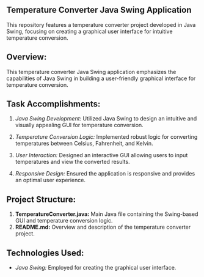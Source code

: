 ## Temperature Converter Java Swing Application

This repository features a temperature converter project developed in Java Swing, focusing on creating a graphical user interface for intuitive temperature conversion.

## Overview:
This temperature converter Java Swing application emphasizes the capabilities of Java Swing in building a user-friendly graphical interface for temperature conversion.

## Task Accomplishments:
1. *Java Swing Development:* Utilized Java Swing to design an intuitive and visually appealing GUI for temperature conversion.

2. *Temperature Conversion Logic:* Implemented robust logic for converting temperatures between Celsius, Fahrenheit, and Kelvin.

3. *User Interaction:* Designed an interactive GUI allowing users to input temperatures and view the converted results.

4. *Responsive Design:* Ensured the application is responsive and provides an optimal user experience.

## Project Structure:
1. **TemperatureConverter.java:** Main Java file containing the Swing-based GUI and temperature conversion logic.
2. **README.md:** Overview and description of the temperature converter project.

## Technologies Used:
- *Java Swing:* Employed for creating the graphical user interface.

